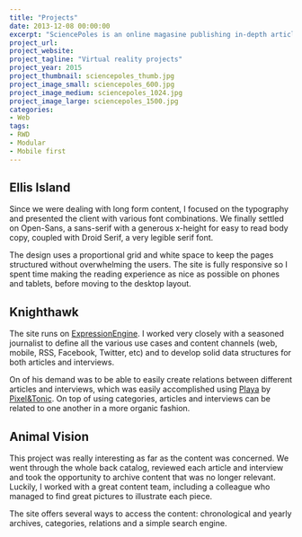 ```yaml
---
title: "Projects"
date: 2013-12-08 00:00:00
excerpt: "SciencePoles is an online magasine publishing in-depth articles and interviews about Polar Science and research. Designing for long form content was definitely the main challenge for this project."
project_url: 
project_website: 
project_tagline: "Virtual reality projects"
project_year: 2015
project_thumbnail: sciencepoles_thumb.jpg
project_image_small: sciencepoles_600.jpg
project_image_medium: sciencepoles_1024.jpg
project_image_large: sciencepoles_1500.jpg
categories:
- Web
tags:
- RWD
- Modular
- Mobile first
---
```


## Ellis Island

Since we were dealing with long form content, I focused on the typography and presented the client with various font combinations. We finally settled on Open-Sans, a sans-serif with a generous x-height for easy to read body copy, coupled with Droid Serif, a very legible serif font.

The design uses a proportional grid and white space to keep the pages structured without overwhelming the users. The site is fully responsive so I spent time making the reading experience as nice as possible on phones and tablets, before moving to the desktop layout.

## Knighthawk

The site runs on [ExpressionEngine](https://ellislab.com/expressionengine). I worked very closely with a seasoned journalist to define all the various use cases and content channels (web, mobile, RSS, Facebook, Twitter, etc) and to develop solid data structures for both articles and interviews.

On of his demand was to be able to easily create relations between different articles and interviews, which was easily accomplished using [Playa](http://devot-ee.com/add-ons/playa) by [Pixel&Tonic](http://pixelandtonic.com/). On top of using categories, articles and interviews can be related to one another in a more organic fashion.

## Animal Vision

This project was really interesting as far as the content was concerned. We went through the whole back catalog, reviewed each article and interview and took the opportunity to archive content that was no longer relevant. Luckily, I worked with a great content team, including a colleague who managed to find great pictures to illustrate each piece.

The site offers several ways to access the content: chronological and yearly archives, categories, relations and a simple search engine.